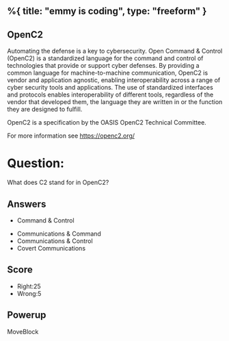 %{
title: "emmy is coding",
type: "freeform"
}
---
## OpenC2
Automating the defense is a key to cybersecurity.
Open Command & Control (OpenC2) is a standardized language
for the command and control of technologies
that provide or support cyber defenses.
By providing a common language for machine-to-machine communication,
OpenC2 is vendor and application agnostic, enabling interoperability
across a range of cyber security tools and applications.
The use of
standardized interfaces and protocols enables interoperability of
different tools, regardless of the vendor that developed them, the
language they are written in or the function they are designed to
fulfill.

OpenC2 is a specification by the OASIS OpenC2 Technical Committee.

For more information see https://openc2.org/

# Question:
What does C2 stand for in OpenC2?

## Answers
* Command & Control
- Communications & Command
- Communications & Control
- Covert Communications

## Score
- Right:25
- Wrong:5

## Powerup
MoveBlock
